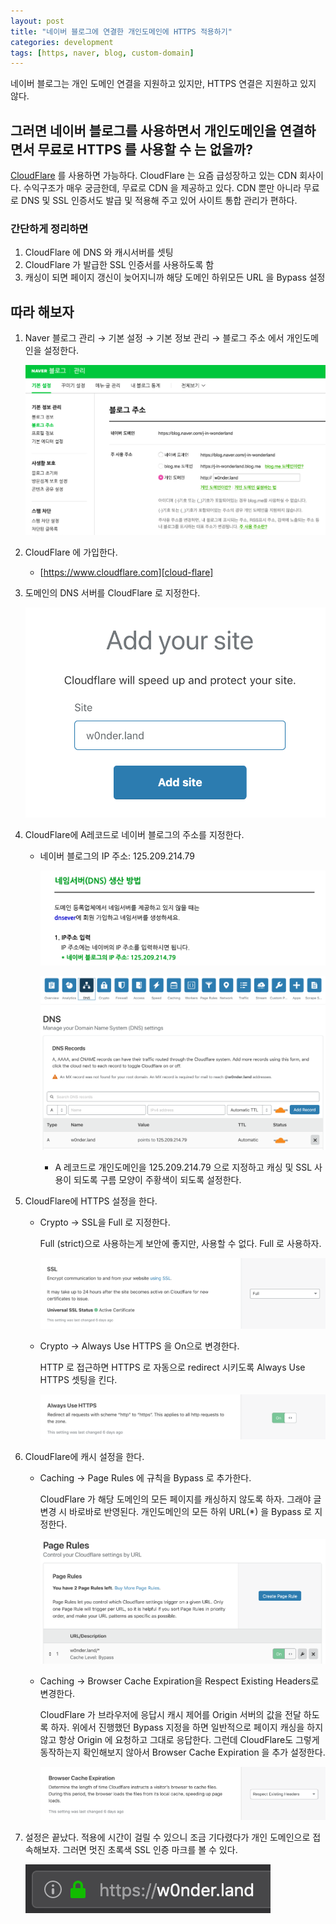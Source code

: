 ```yaml
---
layout: post
title: "네이버 블로그에 연결한 개인도메인에 HTTPS 적용하기"
categories: development
tags: [https, naver, blog, custom-domain]
---
```



네이버 블로그는 개인 도메인 연결을 지원하고 있지만, HTTPS 연결은 지원하고 있지 않다.

## 그러면 네이버 블로그를 사용하면서 개인도메인을 연결하면서 무료로 HTTPS 를 사용할 수 는 없을까?

[CloudFlare][cloud-flare] 를 사용하면 가능하다. CloudFlare 는 요즘 급성장하고 있는 CDN 회사이다. 수익구조가 매우 궁금한데, 무료로 CDN 을 제공하고 있다. CDN 뿐만 아니라 무료로 DNS 및 SSL 인증서도 발급 및 적용해 주고 있어 사이트 통합 관리가 편하다.
### 간단하게 정리하면

1. CloudFlare 에 DNS 와 캐시서버를 셋팅
2. CloudFlare 가 발급한 SSL 인증서를 사용하도록 함
3. 캐싱이 되면 페이지 갱신이 늦어지니까 해당 도메인 하위모든 URL 을 Bypass 설정

## 따라 해보자

1. Naver 블로그 관리 → 기본 설정 → 기본 정보 관리 → 블로그 주소 에서 개인도메인을 설정한다. 

    ![](/assets/posts/how-to-enable-https-on-a-naver-blog-having-custom-domain/9ab5c112-bef2-4559-9b9c-558603c5dc7e.png)

2. CloudFlare 에 가입한다.
    - [https://www.cloudflare.com][cloud-flare]
3. 도메인의 DNS 서버를 CloudFlare 로 지정한다.

    ![](/assets/posts/how-to-enable-https-on-a-naver-blog-having-custom-domain/f3552f63-df57-4f1c-9d27-6770de63178a.png)

4. CloudFlare에 A레코드로 네이버 블로그의 주소를 지정한다.
    - 네이버 블로그의 IP 주소: 125.209.214.79

        ![](/assets/posts/how-to-enable-https-on-a-naver-blog-having-custom-domain/24a09431-33f6-4936-a32c-b272843fe3a6.png)

        ![](/assets/posts/how-to-enable-https-on-a-naver-blog-having-custom-domain/102c6193-0ade-4dd2-a08d-43451e2bdffb.png)

        - A 레코드로 개인도메인을 125.209.214.79 으로 지정하고 캐싱 및 SSL 사용이 되도록 구름 모양이 주황색이 되도록 설정한다.
5. CloudFlare에 HTTPS 설정을 한다.
    - Crypto → SSL을 Full 로 지정한다.

        Full (strict)으로 사용하는게 보안에 좋지만, 사용할 수 없다. Full 로 사용하자.

        ![](/assets/posts/how-to-enable-https-on-a-naver-blog-having-custom-domain/7da86655-b369-4d8f-a2b3-23bad8e3bb8a.png)

    - Crypto → Always Use HTTPS 을 On으로 변경한다.

        HTTP 로 접근하면 HTTPS 로 자동으로 redirect 시키도록 Always Use HTTPS 셋팅을 킨다.

        ![](/assets/posts/how-to-enable-https-on-a-naver-blog-having-custom-domain/149e262d-a467-46a3-a931-085e6a2e50ce.png)

6. CloudFlare에 캐시 설정을 한다.
    - Caching → Page Rules 에 규칙을 Bypass 로 추가한다.

        CloudFlare 가 해당 도메인의 모든 페이지를 캐싱하지 않도록 하자. 그래야 글 변경 시 바로바로 반영된다. 개인도메인의 모든 하위 URL(*) 을 Bypass 로 지정한다.

        ![](/assets/posts/how-to-enable-https-on-a-naver-blog-having-custom-domain/a3631d95-d982-4192-94f2-56a06e5c9460.png)

    - Caching → Browser Cache Expiration을 Respect Existing Headers로 변경한다.

        CloudFlare 가 브라우저에 응답시 캐시 제어를 Origin 서버의 값을 전달 하도록 하자. 위에서 진행했던 Bypass 지정을 하면 일반적으로 페이지 캐싱을 하지 않고 항상 Origin 에 요청하고 그대로 응답한다. 그런데 CloudFlare도 그렇게 동작하는지 확인해보지 않아서 Browser Cache Expiration 을 추가 설정한다.

        ![](/assets/posts/how-to-enable-https-on-a-naver-blog-having-custom-domain/bfb324d9-c0ff-40fb-8aa5-f4cddbfe9366.png)

7. 설정은 끝났다. 적용에 시간이 걸릴 수 있으니 조금 기다렸다가 개인 도메인으로 접속해보자. 그러면 멋진 초록색 SSL 인증 마크를 볼 수 있다.

    ![](/assets/posts/how-to-enable-https-on-a-naver-blog-having-custom-domain/34cb371e-75cf-46a7-8566-4ed7c910182b.png)


[cloud-flare]: https://www.cloudflare.com

